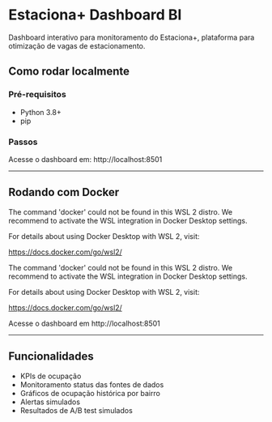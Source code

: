 # Estaciona+ Dashboard BI

Dashboard interativo para monitoramento do Estaciona+, plataforma para otimização de vagas de estacionamento.

## Como rodar localmente

### Pré-requisitos

- Python 3.8+
- pip

### Passos



Acesse o dashboard em: http://localhost:8501

---

## Rodando com Docker


The command 'docker' could not be found in this WSL 2 distro.
We recommend to activate the WSL integration in Docker Desktop settings.

For details about using Docker Desktop with WSL 2, visit:

https://docs.docker.com/go/wsl2/


The command 'docker' could not be found in this WSL 2 distro.
We recommend to activate the WSL integration in Docker Desktop settings.

For details about using Docker Desktop with WSL 2, visit:

https://docs.docker.com/go/wsl2/

Acesse o dashboard em http://localhost:8501

---

## Funcionalidades

- KPIs de ocupação
- Monitoramento status das fontes de dados
- Gráficos de ocupação histórica por bairro
- Alertas simulados
- Resultados de A/B test simulados
